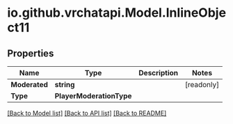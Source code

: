 
# io.github.vrchatapi.Model.InlineObject11

## Properties

Name | Type | Description | Notes
------------ | ------------- | ------------- | -------------
**Moderated** | **string** |  | [readonly] 
**Type** | **PlayerModerationType** |  | 

[[Back to Model list]](../README.md#documentation-for-models)
[[Back to API list]](../README.md#documentation-for-api-endpoints)
[[Back to README]](../README.md)

